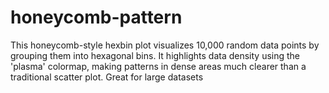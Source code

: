 # honeycomb-pattern
This honeycomb-style hexbin plot visualizes 10,000 random data points by grouping them into hexagonal bins. It highlights data density using the 'plasma' colormap, making patterns in dense areas much clearer than a traditional scatter plot. Great for large datasets
